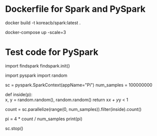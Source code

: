 # Dockerfile for Spark and PySpark

docker build -t koreacb/spark:latest .

docker-compose up -scale=3

# Test code for PySpark

  import findspark
  findspark.init()
  
  import pyspark
  import random
  
  sc = pyspark.SparkContext(appName="Pi")
  num_samples = 100000000
  
  def inside(p):     
    x, y = random.random(), random.random()
    return x*x + y*y < 1
  
  count = sc.parallelize(range(0, num_samples)).filter(inside).count()
  
  pi = 4 * count / num_samples
  print(pi)
  
  sc.stop()
